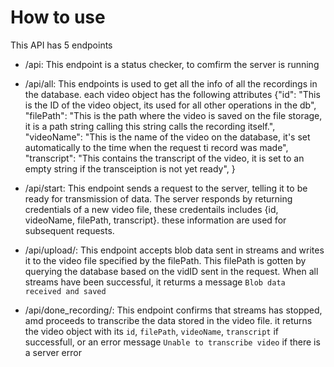 # How to use
This API has 5 endpoints

- /api: This endpoint is a status checker, to comfirm the server is running

- /api/all: This endpoints is used to get all the info of all the recordings in the database.
    each video object has the following attributes
    {"id": "This is the ID of the video object, its used for all other operations in the db",
    "filePath": "This is the path where the video is saved on the file storage, it is a path string calling this string calls the recording itself.",
    "videoName": "This is the name of the video on the database, it's set automatically to the time when the request ti record was made",
    "transcript": "This contains the transcript of the video, it is set to an empty string if the transceiption is not yet ready",
    }

- /api/start: This endpoint sends a request to the server, telling it to be ready for transmission of data. The server responds by returning credentials of a new video file, these credentails includes {id, videoName, filePath, transcript}. these information are used for subsequent requests.

- /api/upload/<vidID>: This endpoint accepts blob data sent in streams and writes it to the video file specified by the filePath. This filePath is gotten by querying the database based on the vidID sent in the request.
When all streams have been successful, it returms a message ```Blob data received and saved```

- /api/done_recording/<vidID>: This endpoint confirms that streams has stopped, amd proceeds to transcribe the data stored in the video file.
it returns the video object with its `id`, `filePath`, `videoName`, `transcript` if successfull, or an error message `Unable to transcribe video` if there is a server error
